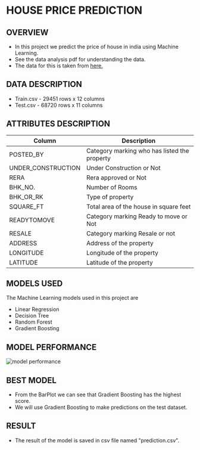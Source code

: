 # HOUSE PRICE PREDICTION

## OVERVIEW
* In this project we predict the price of house in india using Machine Learning.
* See the data analysis pdf for understanding the data.
* The data for this is taken from [here.](https://www.kaggle.com/anmolkumar/house-price-prediction-challenge)

## DATA DESCRIPTION
* Train.csv - 29451 rows x 12 columns
* Test.csv - 68720 rows x 11 columns

## ATTRIBUTES DESCRIPTION

|Column                   | Description                                       |
| --------                | ---------------                                   |
|POSTED_BY                |	Category marking who has listed the property      |
|UNDER_CONSTRUCTION       |	Under Construction or Not                         |
|RERA                     |	Rera approved or Not                              |
|BHK_NO.                  |	Number of Rooms                                   |
|BHK_OR_RK                |	Type of property                                  |
|SQUARE_FT	              | Total area of the house in square feet            |
|READYTOMOVE              |	Category marking Ready to move or Not             |
|RESALE	                  | Category marking Resale or not                    |
|ADDRESS                  | Address of the property                           |
|LONGITUDE	              | Longitude of the property                         |
|LATITUDE	              | Latitude of the property                          |

## MODELS USED
 
The Machine Learning models used in this project are 
* Linear Regression
* Decision Tree
* Random Forest
* Gradient Boosting

## MODEL PERFORMANCE
![model performance](https://i.ibb.co/L9912Jp/Capture.jpg)

## BEST MODEL
* From the BarPlot we can see that Gradient Boosting has the highest score.
* We will use Gradient Boosting to make predictions on the test dataset.

## RESULT 
* The result of the model is saved in csv file named "prediction.csv". 
